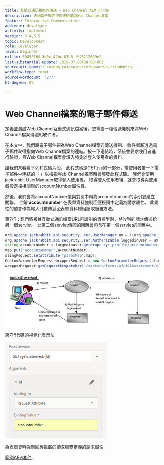```yaml
---
title: 互動式通訊檔案的傳送 — Web Channel AEM Forms
description: 透過電子郵件中的連結傳遞Web Channel檔案
feature: Interactive Communication
audience: developer
activity: implement
version: 6.4,6.5
topic: Development
role: Developer
level: Beginner
exl-id: 50858100-3d0c-42bd-87b8-f626212669e2
last-substantial-update: 2019-07-07T00:00:00Z
source-git-commit: 7a2bb61ca1dea1013eef088a629b17718dbbf381
workflow-type: tm+mt
source-wordcount: '277'
ht-degree: 0%

---
```


# Web Channel檔案的電子郵件傳送

定義並測試Web Channel互動式通訊檔案後，您需要一種傳遞機制來將Web Channel檔案傳遞給收件者。

在本文中，我們將電子郵件視為Web Channel檔案的傳送機制。 收件者將透過電子郵件取得指向Web Channel檔案的連結。按一下連結時，系統會要求使用者進行驗證，且Web Channel檔案會填入特定於登入使用者的資料。

讓我們來看看下列程式碼片段。 此程式碼是GET.jsp的一部分，當使用者按一下電子郵件中連結的「 」以檢視Web Channel檔案時會觸發此程式碼。 我們會使用jackrabbit UserManager取得登入使用者。 取得登入使用者後，就會取得與使用者設定檔相關聯的accountNumber屬性值。

然後，我們會將accountNumber值與對應中稱為accountnumber的索引鍵建立關聯。 金鑰 **accountnumber** 在表單資料強制回應視窗中定義為請求屬性。 此屬性的值會作為輸入引數傳遞至表單資料模組讀取服務方法。

第7行：我們將根據互動式通訊檔案URL所識別的資源型別，將收到的請求傳送給另一個servlet。 此第二個servlet傳回的回應會包含在第一個servlet的回應中。

```java
org.apache.jackrabbit.api.security.user.UserManager um = ((org.apache.jackrabbit.api.JackrabbitSession) session).getUserManager();
org.apache.jackrabbit.api.security.user.Authorizable loggedinUser = um.getAuthorizable(session.getUserID());
String accountNumber = loggedinUser.getProperty("profile/accountNumber")[0].getString();
map.put("accountnumber",accountNumber);
slingRequest.setAttribute("paramMap",map);
CustomParameterRequest wrapperRequest = new CustomParameterRequest(slingRequest,"GET");
wrapperRequest.getRequestDispatcher("/content/forms/af/401kstatement/irastatement/channels/web.html").include(wrapperRequest, response);
```

![包含方法方法](assets/includemethod.jpg)

第7行代碼的視覺化表示法

![要求引數設定](assets/requestparameter.png)

為表單資料強制回應視窗的讀取服務定義的請求屬性

[範例AEM套件](assets/webchanneldelivery.zip).
